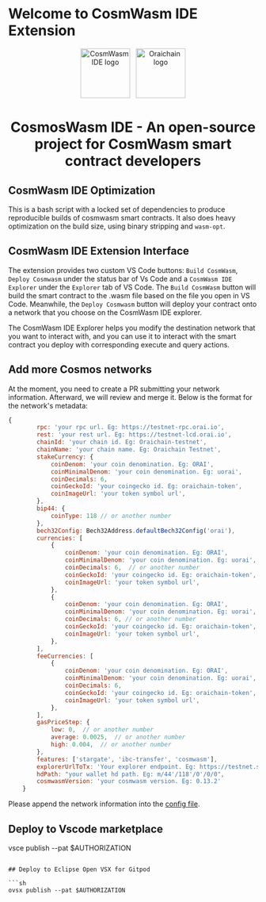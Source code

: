 # Welcome to CosmWasm IDE Extension

<p align="center">
  <a target="_blank" rel="noopener noreferrer"><img width="100" src="https://raw.githubusercontent.com/oraichain/vscode-cosmwasm/docs/contributing/public/cosmos-ide.png" alt="CosmWasm IDE logo"></a> &nbsp
  <a href="https://orai.io" target="_blank" rel="noopener noreferrer"><img width="100" src="https://raw.githubusercontent.com/oraichain/vscode-cosmwasm/docs/contributing/public/logo-128.png" alt="Oraichain logo"></a>
</p>

<h1 align="center">
    CosmosWasm IDE - An open-source project for CosmWasm smart contract developers  
</h1>

## CosmWasm IDE Optimization

This is a bash script with a locked set of dependencies to produce
reproducible builds of cosmwasm smart contracts. It also does heavy
optimization on the build size, using binary stripping and `wasm-opt`.

## CosmWasm IDE Extension Interface

The extension provides two custom VS Code buttons: ```Build CosmWasm```,  ```Deploy Cosmwasm``` under the status bar of Vs Code and a ```CosmWasm IDE Explorer``` under the ```Explorer``` tab of VS Code. The ```Build CosmWasm``` button will build the smart contract to the .wasm file based on the file you open in VS Code. Meanwhile, the ```Deploy Cosmwasm``` button will deploy your contract onto a network that you choose on the CosmWasm IDE explorer.

The CosmWasm IDE Explorer helps you modify the destination network that you want to interact with, and you can use it to interact with the smart contract you deploy with corresponding execute and query actions.

## Add more Cosmos networks

At the moment, you need to create a PR submitting your network information. Afterward, we will review and merge it. Below is the format for the network's metadata:

```js
{
        rpc: 'your rpc url. Eg: https://testnet-rpc.orai.io',
        rest: 'your rest url. Eg: https://testnet-lcd.orai.io',
        chainId: 'your chain id. Eg: Oraichain-testnet',
        chainName: 'your chain name. Eg: Oraichain Testnet',
        stakeCurrency: {
            coinDenom: 'your coin denomination. Eg: ORAI',
            coinMinimalDenom: 'your coin denomination. Eg: uorai',
            coinDecimals: 6,
            coinGeckoId: 'your coingecko id. Eg: oraichain-token',
            coinImageUrl: 'your token symbol url',
        },
        bip44: {
            coinType: 118 // or another number
        },
        bech32Config: Bech32Address.defaultBech32Config('orai'),
        currencies: [
            {
                coinDenom: 'your coin denomination. Eg: ORAI',
                coinMinimalDenom: 'your coin denomination. Eg: uorai',
                coinDecimals: 6,  // or another number
                coinGeckoId: 'your coingecko id. Eg: oraichain-token',
                coinImageUrl: 'your token symbol url',
            },
            {
                coinDenom: 'your coin denomination. Eg: ORAI',
                coinMinimalDenom: 'your coin denomination. Eg: uorai',
                coinDecimals: 6, // or another number
                coinGeckoId: 'your coingecko id. Eg: oraichain-token',
                coinImageUrl: 'your token symbol url',
            },
        ],
        feeCurrencies: [
            {
                coinDenom: 'your coin denomination. Eg: ORAI',
                coinMinimalDenom: 'your coin denomination. Eg: uorai',
                coinDecimals: 6,
                coinGeckoId: 'your coingecko id. Eg: oraichain-token',
                coinImageUrl: 'your token symbol url',
            },
        ],
        gasPriceStep: {
            low: 0,  // or another number
            average: 0.0025,  // or another number
            high: 0.004,  // or another number
        },
        features: ['stargate', 'ibc-transfer', 'cosmwasm'],
        explorerUrlToTx: 'Your explorer endpoint. Eg: https://testnet.scan.orai.io/txs/${txHash}',
        hdPath: "your wallet hd path. Eg: m/44'/118'/0'/0/0",
        cosmwasmVersion: 'your cosmwasm version. Eg: 0.13.2'
    }
```

Please append the network information into the [config file](https://github.com/oraichain/vscode-cosmwasm/blob/master/src/config.ts).

## Deploy to Vscode marketplace

vsce publish --pat $AUTHORIZATION
```

## Deploy to Eclipse Open VSX for Gitpod

```sh
ovsx publish --pat $AUTHORIZATION
```